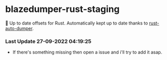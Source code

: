 # blazedumper-rust-staging

🚀 Up to date offsets for Rust. Automatically kept up to date thanks to [rust-auto-dumper](https://github.com/Akandesh/rust-auto-dumper).


### Last Update 27-09-2022 04:19:25
- If there's something missing then open a issue and i'll try to add it asap.